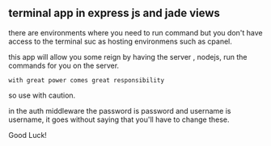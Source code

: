 ## terminal app in express js and jade views

there are environments where you need to run command but you don't have access to the terminal suc as hosting environmens such as cpanel.

this app will allow you some reign by having the server , nodejs, run the commands for you on the server.

`with great power comes great responsibility` 

so use with caution.

in the auth middleware the password is password and username is username, it goes without saying that you'll have to change these.

Good Luck!
